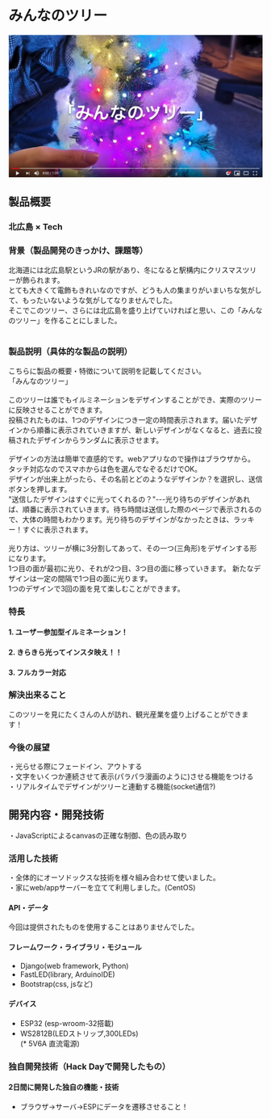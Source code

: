 # みんなのツリー

[![Product Name](image1.png)](https://www.youtube.com/watch?v=fmRMO4Vgc8I)

## 製品概要

### 北広島 × Tech

### 背景（製品開発のきっかけ、課題等）

北海道には北広島駅というJRの駅があり、冬になると駅構内にクリスマスツリーが飾られます。  
とても大きくて電飾もきれいなのですが、どうも人の集まりがいまいちな気がして、もったいないような気がしてなりませんでした。  
そこでこのツリー、さらには北広島を盛り上げていければと思い、この「みんなのツリー」を作ることにしました。  
</br>

### 製品説明（具体的な製品の説明）

こちらに製品の概要・特徴について説明を記載してください。  
「みんなのツリー」  
</br>
このツリーは誰でもイルミネーションをデザインすることができ、実際のツリーに反映させることができます。  
投稿されたものは、1つのデザインにつき一定の時間表示されます。届いたデザインから順番に表示されていきますが、新しいデザインがなくなると、過去に投稿されたデザインからランダムに表示させます。  
</br>
デザインの方法は簡単で直感的です。webアプリなので操作はブラウザから。  
タッチ対応なのでスマホからは色を選んでなぞるだけでOK。  
デザインが出来上がったら、その名前とどのようなデザインか？を選択し、送信ボタンを押します。  
"送信したデザインはすぐに光ってくれるの？"---光り待ちのデザインがあれば、順番に表示されていきます。待ち時間は送信した際のページで表示されるので、大体の時間もわかります。光り待ちのデザインがなかったときは、ラッキー！すぐに表示されます。  
</br>
光り方は、ツリーが横に3分割してあって、その一つ(三角形)をデザインする形になります。  
1つ目の面が最初に光り、それが2つ目、3つ目の面に移っていきます。
新たなデザインは一定の間隔で1つ目の面に光ります。  
1つのデザインで3回の面を見て楽しむことができます。

### 特長

#### 1. ユーザー参加型イルミネーション！

#### 2. きらきら光ってインスタ映え！！

#### 3. フルカラー対応

### 解決出来ること
このツリーを見にたくさんの人が訪れ、観光産業を盛り上げることができます！

### 今後の展望
・光らせる際にフェードイン、アウトする  
・文字をいくつか連続させて表示(パラパラ漫画のように)させる機能をつける  
・リアルタイムでデザインがツリーと連動する機能(socket通信?)  

## 開発内容・開発技術
・JavaScriptによるcanvasの正確な制御、色の読み取り

### 活用した技術

・全体的にオーソドックスな技術を様々組み合わせて使いました。  
・家にweb/appサーバーを立てて利用しました。(CentOS)  

#### API・データ

今回は提供されたものを使用することはありませんでした。

#### フレームワーク・ライブラリ・モジュール

* Django(web framework, Python)
* FastLED(library, ArduinoIDE)
* Bootstrap(css, jsなど)

#### デバイス

* ESP32 (esp-wroom-32搭載)
* WS2812B(LEDストリップ,300LEDs)  
(* 5V6A 直流電源) 

### 独自開発技術（Hack Dayで開発したもの）
#### 2日間に開発した独自の機能・技術

* ブラウザ→サーバ→ESPにデータを遷移させること！

